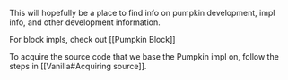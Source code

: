 This will hopefully be a place to find info on pumpkin development, impl info, and other development information.

For block impls, check out [[Pumpkin Block]]

To acquire the source code that we base the Pumpkin impl on, follow the steps in [[Vanilla#Acquiring source]].